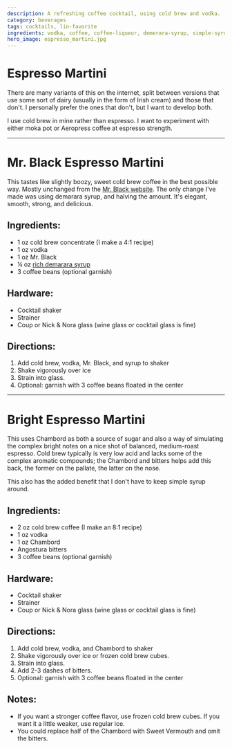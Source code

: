```yaml
---
description: A refreshing coffee cocktail, using cold brew and vodka. 
category: beverages
tags: cocktails, lin-favorite
ingredients: vodka, coffee, coffee-liqueur, demerara-syrup, simple-syrup
hero_image: espresso_martini.jpg
---
```


# Espresso Martini

There are many variants of this on the internet, split between versions that use some sort of dairy (usually in the form of Irish cream) and those that don't. I personally prefer the ones that don't, but I want to develop both.

I use cold brew in mine rather than espresso. I want to experiment with either moka pot or Aeropress coffee at espresso strength. 

---

# Mr. Black Espresso Martini 

This tastes like slightly boozy, sweet cold brew coffee in the best possible way. Mostly unchanged from the [Mr. Black website](https://www.mrblack.co/en-us/cocktails/espresso-martini). The only change I've made was using demarara syrup, and halving the amount. It's elegant, smooth, strong, and delicious.

## Ingredients:

- 1 oz cold brew concentrate (I make a 4:1 recipe)
- 1 oz vodka
- 1 oz Mr. Black 
- ¼ oz [rich demarara syrup](./Cocktail-Ingredients.html#rich-demerara-syrup)
- 3 coffee beans (optional garnish)

## Hardware:

- Cocktail shaker
- Strainer
- Coup or Nick & Nora glass (wine glass or cocktail glass is fine)

## Directions:

1. Add cold brew, vodka, Mr. Black, and syrup to shaker 
2. Shake vigorously over ice 
3. Strain into glass. 
4. Optional: garnish with 3 coffee beans floated in the center

---

# Bright Espresso Martini 

This uses Chambord as both a source of sugar and also a way of simulating the complex bright notes on a nice shot of balanced, medium-roast espresso. Cold brew typically is very low acid and lacks some of the complex aromatic compounds; the Chambord and bitters helps add this back, the former on the pallate, the latter on the nose. 

This also has the added benefit that I don't have to keep simple syrup around. 

## Ingredients:

- 2 oz cold brew coffee (I make an 8:1 recipe)
- 1 oz vodka
- 1 oz Chambord 
- Angostura bitters
- 3 coffee beans (optional garnish)

## Hardware:

- Cocktail shaker
- Strainer
- Coup or Nick & Nora glass (wine glass or cocktail glass is fine)

## Directions:

1. Add cold brew, vodka, and Chambord to shaker 
2. Shake vigorously over ice or frozen cold brew cubes.
3. Strain into glass. 
4. Add 2-3 dashes of bitters.
4. Optional: garnish with 3 coffee beans floated in the center


## Notes:

- If you want a stronger coffee flavor, use frozen cold brew cubes. If you want it a little weaker, use regular ice. 
- You could replace half of the Chambord with Sweet Vermouth and omit the bitters.
